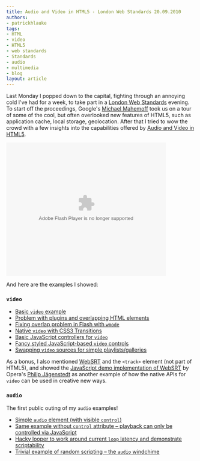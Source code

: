 ```yaml
---
title: Audio and Video in HTML5 - London Web Standards 20.09.2010
authors:
- patrickhlauke
tags:
- HTML
- video
- HTML5
- web standards
- Standards
- audio
- multimedia
- blog
layout: article
---
```

<p>Last Monday I popped down to the capital, fighting through an annoying cold I&#39;ve had for a week, to take part in a <a href="http://www.londonwebstandards.org/">London Web Standards</a> evening. To start off the proceedings, Google&#39;s <a href="http://mahemoff.com/">Michael Mahemoff</a> took us on a tour of some of the cool, but often overlooked new features of HTML5, such as application cache, local storage, geolocation. After that I tried to wow the crowd with a few insights into the capabilities offered by <a href="http://www.slideshare.net/redux/audio-and-video-in-html5-london-web-standards-20092010">Audio and Video in HTML5</a>.</p>
<object id="__sse5257450" width="425" height="355"><param name="movie" value="http://static.slidesharecdn.com/swf/ssplayer2.swf?doc=lws20-09-2010-100922063706-phpapp02&amp;stripped_title=audio-and-video-in-html5-london-web-standards-20092010&amp;userName=redux" /><param name="allowFullScreen" value="true" /><param name="allowScriptAccess" value="never" /><embed name="__sse5257450" src="http://static.slidesharecdn.com/swf/ssplayer2.swf?doc=lws20-09-2010-100922063706-phpapp02&amp;stripped_title=audio-and-video-in-html5-london-web-standards-20092010&amp;userName=redux" type="application/x-shockwave-flash" allowfullscreen="true" width="425" height="355" allowscriptaccess="never" /></object>
<p>And here are the examples I showed:</p>
<h3><code>video</code></h3>
<ul>
<li><a href="http://people.opera.com/patrickl/experiments/video/">Basic <code>video</code> example</a></li>
<li><a href="http://people.opera.com/patrickl/experiments/flash-overlap/">Problem with plugins and overlapping HTML elements</a></li>
<li><a href="http://people.opera.com/patrickl/experiments/flash-overlap/fixed">Fixing overlap problem in Flash with <code>wmode</code></a></li>
<li><a href="http://people.opera.com/patrickl/experiments/video/hover+transition/">Native <code>video</code> with CSS3 Transitions</a></li>
<li><a href="http://people.opera.com/patrickl/experiments/webm/basic-controls/">Basic JavaScript controllers for <code>video</code></a></li>
<li><a href="http://people.opera.com/patrickl/experiments/webm/fancy-controls/">Fancy styled JavaScript-based <code>video</code> controls</a></li>
<li><a href="http://people.opera.com/patrickl/experiments/webm/fancy-swap/">Swapping <code>video</code> sources for simple playlists/galleries</a></li>
</ul>
<p>As a bonus, I also mentioned <a href="http://www.whatwg.org/specs/web-apps/current-work/multipage/video.html#websrt-0">WebSRT</a> and the <code>&lt;track&gt;</code> element (not part of HTML5), and showed the <a href="http://people.opera.com/philipj/2010/07/21/html5-video-webinar/demos/track.html">JavaScript demo implementation of WebSRT</a> by Opera&#39;s <a href="http://blog.foolip.org/">Philip Jägenstedt</a> as another example of how the native APIs for <code>video</code> can be used in creative new ways.</p>
<h3><code>audio</code></h3>
<p>The first public outing of my <code>audio</code> examples!</p>
<ul>
<li><a href="http://people.opera.com/patrickl/experiments/audio/wilhelm/controls">Simple <code>audio</code> element (with visible <code>control</code>)</a></li>
<li><a href="http://people.opera.com/patrickl/experiments/audio/wilhelm/">Same example without <code>control</code> attribute – playback can only be controlled via JavaScript</a></li>
<li><a href="http://people.opera.com/patrickl/experiments/audio/hacky-looper/">Hacky looper to work around current <code>loop</code> latency and demonstrate scriptability</a></li>
<li><a href="http://people.opera.com/patrickl/experiments/audio/windchime/">Trivial example of random scripting – the <code>audio</code> windchime</a></li>
</ul>
